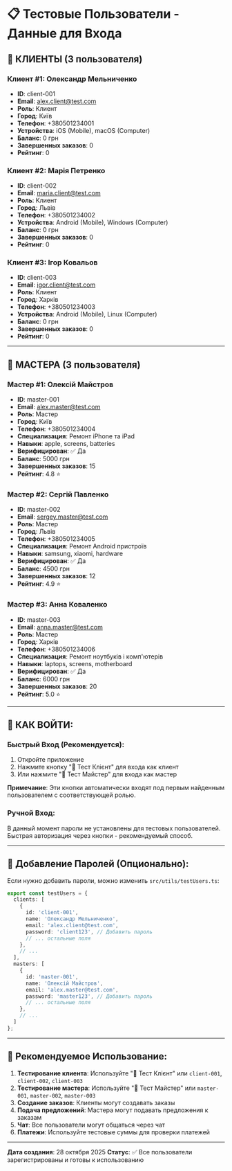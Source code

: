 # 📋 Тестовые Пользователи - Данные для Входа

## 🔵 КЛИЕНТЫ (3 пользователя)

### Клиент #1: Олександр Мельниченко
- **ID**: client-001
- **Email**: alex.client@test.com
- **Роль**: Клиент
- **Город**: Київ
- **Телефон**: +380501234001
- **Устройства**: iOS (Mobile), macOS (Computer)
- **Баланс**: 0 грн
- **Завершенных заказов**: 0
- **Рейтинг**: 0

### Клиент #2: Марія Петренко
- **ID**: client-002
- **Email**: maria.client@test.com
- **Роль**: Клиент
- **Город**: Львів
- **Телефон**: +380501234002
- **Устройства**: Android (Mobile), Windows (Computer)
- **Баланс**: 0 грн
- **Завершенных заказов**: 0
- **Рейтинг**: 0

### Клиент #3: Ігор Ковальов
- **ID**: client-003
- **Email**: igor.client@test.com
- **Роль**: Клиент
- **Город**: Харків
- **Телефон**: +380501234003
- **Устройства**: Android (Mobile), Linux (Computer)
- **Баланс**: 0 грн
- **Завершенных заказов**: 0
- **Рейтинг**: 0

---

## 🔧 МАСТЕРА (3 пользователя)

### Мастер #1: Олексій Майстров
- **ID**: master-001
- **Email**: alex.master@test.com
- **Роль**: Мастер
- **Город**: Київ
- **Телефон**: +380501234004
- **Специализация**: Ремонт iPhone та iPad
- **Навыки**: apple, screens, batteries
- **Верифицирован**: ✅ Да
- **Баланс**: 5000 грн
- **Завершенных заказов**: 15
- **Рейтинг**: 4.8 ⭐

### Мастер #2: Сергій Павленко
- **ID**: master-002
- **Email**: sergey.master@test.com
- **Роль**: Мастер
- **Город**: Львів
- **Телефон**: +380501234005
- **Специализация**: Ремонт Android пристроїв
- **Навыки**: samsung, xiaomi, hardware
- **Верифицирован**: ✅ Да
- **Баланс**: 4500 грн
- **Завершенных заказов**: 12
- **Рейтинг**: 4.9 ⭐

### Мастер #3: Анна Коваленко
- **ID**: master-003
- **Email**: anna.master@test.com
- **Роль**: Мастер
- **Город**: Харків
- **Телефон**: +380501234006
- **Специализация**: Ремонт ноутбуків і комп'ютерів
- **Навыки**: laptops, screens, motherboard
- **Верифицирован**: ✅ Да
- **Баланс**: 6000 грн
- **Завершенных заказов**: 20
- **Рейтинг**: 5.0 ⭐

---

## 🔑 КАК ВОЙТИ:

### Быстрый Вход (Рекомендуется):
1. Откройте приложение
2. Нажмите кнопку "🔵 Тест Клієнт" для входа как клиент
3. Или нажмите "🔧 Тест Майстер" для входа как мастер

**Примечание**: Эти кнопки автоматически входят под первым найденным пользователем с соответствующей ролью.

### Ручной Вход:
В данный момент пароли не установлены для тестовых пользователей. Быстрая авторизация через кнопки - рекомендуемый способ.

---

## 📝 Добавление Паролей (Опционально):

Если нужно добавить пароли, можно изменить `src/utils/testUsers.ts`:

```typescript
export const testUsers = {
  clients: [
    {
      id: 'client-001',
      name: 'Олександр Мельниченко',
      email: 'alex.client@test.com',
      password: 'client123', // Добавить пароль
      // ... остальные поля
    },
    // ...
  ],
  masters: [
    {
      id: 'master-001',
      name: 'Олексій Майстров',
      email: 'alex.master@test.com',
      password: 'master123', // Добавить пароль
      // ... остальные поля
    },
    // ...
  ]
};
```

---

## 🎯 Рекомендуемое Использование:

1. **Тестирование клиента**: Используйте "🔵 Тест Клієнт" или `client-001`, `client-002`, `client-003`
2. **Тестирование мастера**: Используйте "🔧 Тест Майстер" или `master-001`, `master-002`, `master-003`
3. **Создание заказов**: Клиенты могут создавать заказы
4. **Подача предложений**: Мастера могут подавать предложения к заказам
5. **Чат**: Все пользователи могут общаться через чат
6. **Платежи**: Используйте тестовые суммы для проверки платежей

---

**Дата создания**: 28 октября 2025
**Статус**: ✅ Все пользователи зарегистрированы и готовы к использованию

